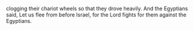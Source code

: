 clogging their chariot wheels so that they drove heavily. And the Egyptians said, Let us flee from before Israel, for the Lord fights for them against the Egyptians.
